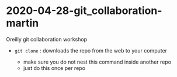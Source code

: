 # 2020-04-28-git_collaboration-martin
Oreilly git collaboration workshop

- `git clone` <URL>: downloads the repo from the web to your computer
    - make sure you do not nest this command inside another repo
    - just do this once per repo

